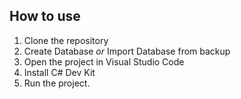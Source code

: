 
## How to use

1. Clone the repository
2. Create Database _or_ Import Database from backup
3. Open the project in Visual Studio Code
4. Install C# Dev Kit
5. Run the project.
